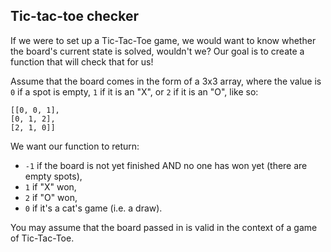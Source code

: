 ## Tic-tac-toe checker

If we were to set up a Tic-Tac-Toe game, we would want to know whether the board's current state is solved, wouldn't we? Our goal is to create a function that will check that for us!

Assume that the board comes in the form of a 3x3 array, where the value is `0` if a spot is empty, `1` if it is an "X", or `2` if it is an "O", like so:

    [[0, 0, 1],
    [0, 1, 2],
    [2, 1, 0]]

We want our function to return:

- `-1` if the board is not yet finished AND no one has won yet (there are empty spots),
- `1` if "X" won,
- `2` if "O" won,
- `0` if it's a cat's game (i.e. a draw).


You may assume that the board passed in is valid in the context of a game of Tic-Tac-Toe.